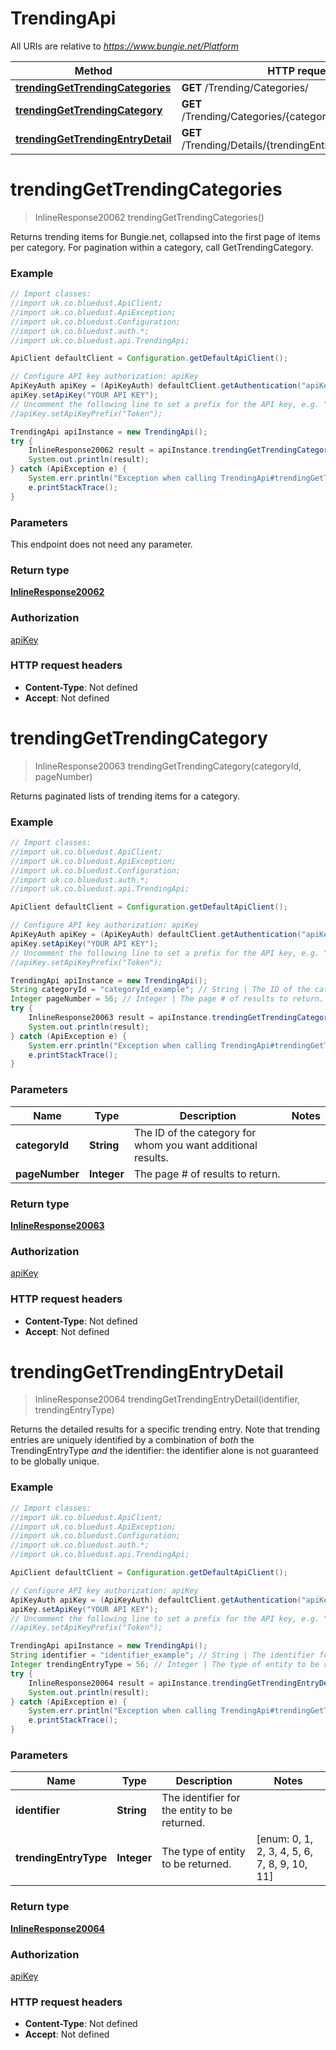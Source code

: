 # TrendingApi

All URIs are relative to *https://www.bungie.net/Platform*

Method | HTTP request | Description
------------- | ------------- | -------------
[**trendingGetTrendingCategories**](TrendingApi.md#trendingGetTrendingCategories) | **GET** /Trending/Categories/ | 
[**trendingGetTrendingCategory**](TrendingApi.md#trendingGetTrendingCategory) | **GET** /Trending/Categories/{categoryId}/{pageNumber}/ | 
[**trendingGetTrendingEntryDetail**](TrendingApi.md#trendingGetTrendingEntryDetail) | **GET** /Trending/Details/{trendingEntryType}/{identifier}/ | 


<a name="trendingGetTrendingCategories"></a>
# **trendingGetTrendingCategories**
> InlineResponse20062 trendingGetTrendingCategories()



Returns trending items for Bungie.net, collapsed into the first page of items per category. For pagination within a category, call GetTrendingCategory.

### Example
```java
// Import classes:
//import uk.co.bluedust.ApiClient;
//import uk.co.bluedust.ApiException;
//import uk.co.bluedust.Configuration;
//import uk.co.bluedust.auth.*;
//import uk.co.bluedust.api.TrendingApi;

ApiClient defaultClient = Configuration.getDefaultApiClient();

// Configure API key authorization: apiKey
ApiKeyAuth apiKey = (ApiKeyAuth) defaultClient.getAuthentication("apiKey");
apiKey.setApiKey("YOUR API KEY");
// Uncomment the following line to set a prefix for the API key, e.g. "Token" (defaults to null)
//apiKey.setApiKeyPrefix("Token");

TrendingApi apiInstance = new TrendingApi();
try {
    InlineResponse20062 result = apiInstance.trendingGetTrendingCategories();
    System.out.println(result);
} catch (ApiException e) {
    System.err.println("Exception when calling TrendingApi#trendingGetTrendingCategories");
    e.printStackTrace();
}
```

### Parameters
This endpoint does not need any parameter.

### Return type

[**InlineResponse20062**](InlineResponse20062.md)

### Authorization

[apiKey](../README.md#apiKey)

### HTTP request headers

 - **Content-Type**: Not defined
 - **Accept**: Not defined

<a name="trendingGetTrendingCategory"></a>
# **trendingGetTrendingCategory**
> InlineResponse20063 trendingGetTrendingCategory(categoryId, pageNumber)



Returns paginated lists of trending items for a category.

### Example
```java
// Import classes:
//import uk.co.bluedust.ApiClient;
//import uk.co.bluedust.ApiException;
//import uk.co.bluedust.Configuration;
//import uk.co.bluedust.auth.*;
//import uk.co.bluedust.api.TrendingApi;

ApiClient defaultClient = Configuration.getDefaultApiClient();

// Configure API key authorization: apiKey
ApiKeyAuth apiKey = (ApiKeyAuth) defaultClient.getAuthentication("apiKey");
apiKey.setApiKey("YOUR API KEY");
// Uncomment the following line to set a prefix for the API key, e.g. "Token" (defaults to null)
//apiKey.setApiKeyPrefix("Token");

TrendingApi apiInstance = new TrendingApi();
String categoryId = "categoryId_example"; // String | The ID of the category for whom you want additional results.
Integer pageNumber = 56; // Integer | The page # of results to return.
try {
    InlineResponse20063 result = apiInstance.trendingGetTrendingCategory(categoryId, pageNumber);
    System.out.println(result);
} catch (ApiException e) {
    System.err.println("Exception when calling TrendingApi#trendingGetTrendingCategory");
    e.printStackTrace();
}
```

### Parameters

Name | Type | Description  | Notes
------------- | ------------- | ------------- | -------------
 **categoryId** | **String**| The ID of the category for whom you want additional results. |
 **pageNumber** | **Integer**| The page # of results to return. |

### Return type

[**InlineResponse20063**](InlineResponse20063.md)

### Authorization

[apiKey](../README.md#apiKey)

### HTTP request headers

 - **Content-Type**: Not defined
 - **Accept**: Not defined

<a name="trendingGetTrendingEntryDetail"></a>
# **trendingGetTrendingEntryDetail**
> InlineResponse20064 trendingGetTrendingEntryDetail(identifier, trendingEntryType)



Returns the detailed results for a specific trending entry. Note that trending entries are uniquely identified by a combination of *both* the TrendingEntryType *and* the identifier: the identifier alone is not guaranteed to be globally unique.

### Example
```java
// Import classes:
//import uk.co.bluedust.ApiClient;
//import uk.co.bluedust.ApiException;
//import uk.co.bluedust.Configuration;
//import uk.co.bluedust.auth.*;
//import uk.co.bluedust.api.TrendingApi;

ApiClient defaultClient = Configuration.getDefaultApiClient();

// Configure API key authorization: apiKey
ApiKeyAuth apiKey = (ApiKeyAuth) defaultClient.getAuthentication("apiKey");
apiKey.setApiKey("YOUR API KEY");
// Uncomment the following line to set a prefix for the API key, e.g. "Token" (defaults to null)
//apiKey.setApiKeyPrefix("Token");

TrendingApi apiInstance = new TrendingApi();
String identifier = "identifier_example"; // String | The identifier for the entity to be returned.
Integer trendingEntryType = 56; // Integer | The type of entity to be returned.
try {
    InlineResponse20064 result = apiInstance.trendingGetTrendingEntryDetail(identifier, trendingEntryType);
    System.out.println(result);
} catch (ApiException e) {
    System.err.println("Exception when calling TrendingApi#trendingGetTrendingEntryDetail");
    e.printStackTrace();
}
```

### Parameters

Name | Type | Description  | Notes
------------- | ------------- | ------------- | -------------
 **identifier** | **String**| The identifier for the entity to be returned. |
 **trendingEntryType** | **Integer**| The type of entity to be returned. | [enum: 0, 1, 2, 3, 4, 5, 6, 7, 8, 9, 10, 11]

### Return type

[**InlineResponse20064**](InlineResponse20064.md)

### Authorization

[apiKey](../README.md#apiKey)

### HTTP request headers

 - **Content-Type**: Not defined
 - **Accept**: Not defined

